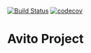 [![Build Status](https://travis-ci.org/sergey-lb/avito.svg?branch=master)](https://travis-ci.org/sergey-lb/avito)
[![codecov](https://codecov.io/gh/sergey-lb/avito/branch/master/graph/badge.svg)](https://codecov.io/gh/sergey-lb/avito)

# Avito Project
